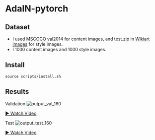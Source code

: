 # AdaIN-pytorch

## Dataset
- I used [MSCOCO](https://cocodataset.org/#download) val2014 for content images, and test.zip in [Wikiart images](https://www.kaggle.com/c/painter-by-numbers) for style images.
- I 1000 content images and 1000 style images.


## Install
```
source scripts/install.sh
```

## Results
Validation
![output_val_160](https://github.com/user-attachments/assets/c46e77ba-5e42-4cea-9e9d-bf2bbea57b36)

[▶ Watch Video](assets/output_val_video.mp4)


Test
![output_test_160](https://github.com/user-attachments/assets/23911566-1272-45a8-80a7-a64a44a6c6e4)

[▶ Watch Video](assets/output_test_video.mp4)
